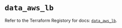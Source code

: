 # `data_aws_lb`

Refer to the Terraform Registory for docs: [`data_aws_lb`](https://registry.terraform.io/providers/hashicorp/aws/4.64.0/docs/data-sources/lb).
